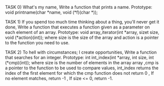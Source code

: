 TASK 0) What's my name, Write a function that prints a name.
Prototype: void printname(char *name, void (*f)(char *));

TASK 1)  If you spend too much time thinking about a thing, you'll never get it done, Write a function that executes a function given as a parameter on each element of an array.
Prototype: void array_iterator(int *array, sizet size, void (*action)(int)); where size is the size of the array and action is a pointer to the function you need to use.

TASK 2) To hell with circumstances; I create opportunities, Write a function that searches for an integer. Prototype: int int_index(int *array, int size, int (*cmp)(int)); where size is the number of elements in the array array ,cmp is a pointer to the function to be used to compare values, int_index returns the index of the first element for which the cmp function does not return 0 , If no element matches, return -1 , If size <= 0, return -1.

